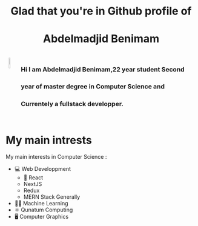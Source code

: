 <h1 align="center">Glad that you're in Github profile of<h1>
  <h1 align="center">Abdelmadjid Benimam</h1> 

 <div style="display:flex;gap:20px;">
   <div>
      <p align="center" >
        <img align="center" src="https://i.imgur.com/5WA8Hau.png" width="40%" height="40%"/>
      </p>
     </div>
   <div>
     <h3 style="line-height: 34pt;">
        Hi I am Abdelmadjid Benimam,22 year student Second year of master degree
        in Computer Science and Currentely a fullstack developper.
     </h3>
    </div>
   
 </div>
  

 


# My main intrests
My main interests in Computer Science : 
- 💻 Web Developpment
    -  React
    - NextJS
    - Redux
    - MERN Stack Generally
- 👩‍💻 Machine Learning
- ⚛ Qunatum Computing
- 🖥 Computer Graphics
